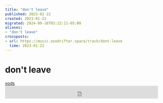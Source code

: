 ```yaml
---
title: "don't leave"
published: 2023-01-22
created: 2023-01-22
migrated: 2024-09-16T03:22:11-05:00
aliases:
- "don't leave"
crossposts:
- url: https://music.exodrifter.space/track/dont-leave
  time: 2023-01-22
---
```


# don't leave

<div class="flex">
<div><i class="ri-video-fill"></i> <a href="https://vods.exodrifter.space/tag/song-don-t-leave">vods</a></div>
</div>

<iframe style="border: 0; width: 100%; max-width: 700px; height: 42px;" src="https://bandcamp.com/EmbeddedPlayer/album=477085509/size=small/bgcol=333333/linkcol=0f91ff/track=47983644/transparent=true/" seamless><a href="https://music.exodrifter.space/album/lonely-metro">lonely metro by exodrifter</a></iframe>
